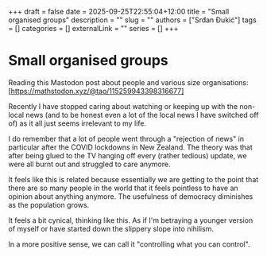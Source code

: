 +++ 
draft = false
date = 2025-09-25T22:55:04+12:00
title = "Small organised groups"
description = ""
slug = ""
authors = ["Srđan Đukić"]
tags = []
categories = []
externalLink = ""
series = []
+++
# Small organised groups

Reading this Mastodon post about people and various size organisations: [https://mathstodon.xyz/@tao/115259943398316677]

Recently I have stopped caring about watching or keeping up with the non-local news (and to be honest even a lot of the
local news I have switched off of) as it all just seems irrelevant to my life.

I do remember that a lot of people went through a "rejection of news" in particular after the COVID lockdowns in New
Zealand. The theory was that after being glued to the TV hanging off every (rather tedious) update, we were all burnt
out and struggled to care anymore.

It feels like this is related because essentially we are getting to the point that there are so many people in the world
that it feels pointless to have an opinion about anything anymore. The usefulness of democracy diminishes as the
population grows.

It feels a bit cynical, thinking like this. As if I'm betraying a younger version of myself or have started down the
slippery slope into nihilism.

In a more positive sense, we can call it "controlling what you can control".
